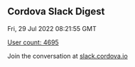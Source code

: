 ## Cordova Slack Digest
Fri, 29 Jul 2022 08:21:55 GMT

[User count: 4695](https://cordova.slack.com/)


Join the conversation at [slack.cordova.io](http://slack.cordova.io/)
